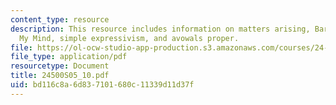 ```yaml
---
content_type: resource
description: This resource includes information on matters arising, Bar-On?s Speaking
  My Mind, simple expressivism, and avowals proper.
file: https://ol-ocw-studio-app-production.s3.amazonaws.com/courses/24-500-topics-in-philosophy-of-mind-self-knowledge-spring-2005/bd116c8a6d837101680c11339d11d37f_24500S05_10.pdf
file_type: application/pdf
resourcetype: Document
title: 24500S05_10.pdf
uid: bd116c8a-6d83-7101-680c-11339d11d37f
---
```

